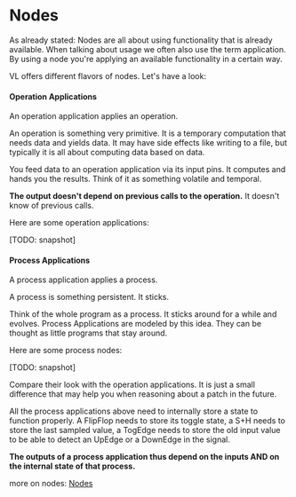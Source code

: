 # Nodes

As already stated: Nodes are all about using functionality that is already available. When talking about usage we often also use the term application. By using a node you're applying an available functionality in a certain way.

VL offers different flavors of nodes. Let's have a look:

#### Operation Applications

An operation application applies an operation.

An operation is something very primitive. It is a temporary computation that needs data and yields data. It may have side effects like writing to a file, but typically it is all about computing data based on data.

You feed data to an operation application via its input pins. It computes and hands you the results. Think of it as something volatile and temporal. 

**The output doesn't depend on previous calls to the operation.** It doesn't know of previous calls. 

Here are some operation applications:

[TODO: snapshot]

#### Process Applications

A process application applies a process.

A process is something persistent. It sticks.

Think of the whole program as a process. It sticks around for a while and evolves. Process Applications are modeled by this idea. They can be thought as little programs that stay around.

Here are some process nodes:

[TODO: snapshot]

Compare their look with the operation applications. It is just a small difference that may help you when reasoning about a patch in the future.

All the process applications above need to internally store a state to function properly. A FlipFlop needs to store its toggle state, a S+H needs to store the last sampled value, a TogEdge needs to store the old input value to be able to detect an UpEdge or a DownEdge in the signal.

**The outputs of a process application thus depend on the inputs AND on the internal state of that process.**

more on nodes: [Nodes](nodes.md)